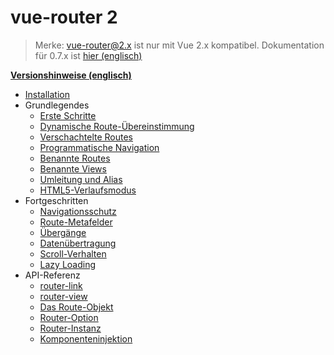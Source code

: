 # vue-router 2

> Merke: vue-router@2.x ist nur mit Vue 2.x kompatibel. Dokumentation für 0.7.x ist [hier (englisch)]((https://github.com/vuejs/vue-router/tree/1.0/docs/en))


**[Versionshinweise (englisch)](https://github.com/vuejs/vue-router/releases)**

- [Installation](installation.md)
- Grundlegendes
  - [Erste Schritte](essentials/getting-started.md)
  - [Dynamische Route-Übereinstimmung](essentials/dynamic-matching.md)
  - [Verschachtelte Routes](essentials/nested-routes.md)
  - [Programmatische Navigation](essentials/navigation.md)
  - [Benannte Routes](essentials/named-routes.md)
  - [Benannte Views](essentials/named-views.md)
  - [Umleitung und Alias](essentials/redirect-and-alias.md)
  - [HTML5-Verlaufsmodus](essentials/history-mode.md)
- Fortgeschritten
  - [Navigationsschutz](advanced/navigation-guards.md)
  - [Route-Metafelder](advanced/meta.md)
  - [Übergänge](advanced/transitions.md)
  - [Datenübertragung](advanced/data-fetching.md)
  - [Scroll-Verhalten](advanced/scroll-behavior.md)
  - [Lazy Loading](advanced/lazy-loading.md)
- API-Referenz
  - [router-link](api/router-link.md)
  - [router-view](api/router-view.md)
  - [Das Route-Objekt](api/route-object.md)
  - [Router-Option](api/options.md)
  - [Router-Instanz](api/router-instance.md)
  - [Komponenteninjektion](api/component-injections.md)
